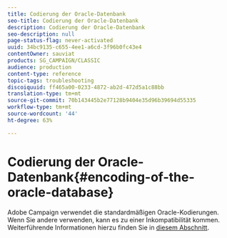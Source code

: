 ```yaml
---
title: Codierung der Oracle-Datenbank
seo-title: Codierung der Oracle-Datenbank
description: Codierung der Oracle-Datenbank
seo-description: null
page-status-flag: never-activated
uuid: 34bc9135-c655-4ee1-a6cd-3f96b0fc43e4
contentOwner: sauviat
products: SG_CAMPAIGN/CLASSIC
audience: production
content-type: reference
topic-tags: troubleshooting
discoiquuid: ff465a00-0233-4872-ab2d-472d5a1c88bb
translation-type: tm+mt
source-git-commit: 70b143445b2e77128b9404e35d96b39694d55335
workflow-type: tm+mt
source-wordcount: '44'
ht-degree: 63%

---
```



# Codierung der Oracle-Datenbank{#encoding-of-the-oracle-database}

Adobe Campaign verwendet die standardmäßigen Oracle-Kodierungen. Wenn Sie andere verwenden, kann es zu einer Inkompatibilität kommen. Weiterführende Informationen hierzu finden Sie in [diesem Abschnitt](../../installation/using/database.md#oracle).
